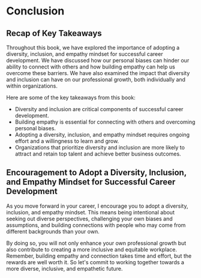 Conclusion
==========

Recap of Key Takeaways
----------------------

Throughout this book, we have explored the importance of adopting a diversity, inclusion, and empathy mindset for successful career development. We have discussed how our personal biases can hinder our ability to connect with others and how building empathy can help us overcome these barriers. We have also examined the impact that diversity and inclusion can have on our professional growth, both individually and within organizations.

Here are some of the key takeaways from this book:

* Diversity and inclusion are critical components of successful career development.
* Building empathy is essential for connecting with others and overcoming personal biases.
* Adopting a diversity, inclusion, and empathy mindset requires ongoing effort and a willingness to learn and grow.
* Organizations that prioritize diversity and inclusion are more likely to attract and retain top talent and achieve better business outcomes.

Encouragement to Adopt a Diversity, Inclusion, and Empathy Mindset for Successful Career Development
----------------------------------------------------------------------------------------------------

As you move forward in your career, I encourage you to adopt a diversity, inclusion, and empathy mindset. This means being intentional about seeking out diverse perspectives, challenging your own biases and assumptions, and building connections with people who may come from different backgrounds than your own.

By doing so, you will not only enhance your own professional growth but also contribute to creating a more inclusive and equitable workplace. Remember, building empathy and connection takes time and effort, but the rewards are well worth it. So let's commit to working together towards a more diverse, inclusive, and empathetic future.


